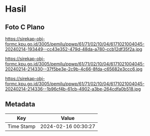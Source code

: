 # Hasil

## Foto C Plano

https://sirekap-obj-formc.kpu.go.id/3005/pemilu/ppwp/61/71/02/10/04/6171021004045-20240214-193449--cc43e352-479d-48da-a780-ccb12df35f2a.jpg

https://sirekap-obj-formc.kpu.go.id/3005/pemilu/ppwp/61/71/02/10/04/6171021004045-20240214-214330--37f5be3e-2c9b-4c66-8fda-c65682e3ccc6.jpg

https://sirekap-obj-formc.kpu.go.id/3005/pemilu/ppwp/61/71/02/10/04/6171021004045-20240214-214336--1b96cf4b-61cb-4902-a3be-264cdfa0b518.jpg


## Metadata

| Key        | Value               |
| ---------- | ------------------- |
| Time Stamp | 2024-02-16 00:30:27 |



